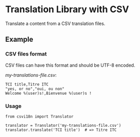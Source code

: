 # Translation Library with CSV

Translate a content from a CSV translation files.

## Example

### CSV files format

CSV files can have this format and should be UTF-8 encoded.

_my-translations-file.csv_:

```
TCI title,Titre ITC
"yes, or no","oui, ou non"
Welcome %(user)s!,Bienvenue %(user)s !
```

### Usage

```
from csvi18n import Translator

translator = Translator('my-translations-file.csv')
translator.translate('TCI title')  # => Titre ITC
```
